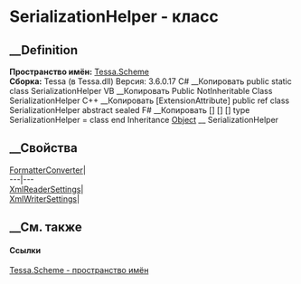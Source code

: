 # SerializationHelper - класс
##  __Definition
 **Пространство имён:** [Tessa.Scheme](N_Tessa_Scheme.htm)  
 **Сборка:** Tessa (в Tessa.dll) Версия: 3.6.0.17
C# __Копировать
     public static class SerializationHelper
VB __Копировать
    <ExtensionAttribute>
    Public NotInheritable Class SerializationHelper
C++ __Копировать
    [ExtensionAttribute]
    public ref class SerializationHelper abstract sealed
F# __Копировать
     [<AbstractClassAttribute>]
    [<SealedAttribute>]
    [<ExtensionAttribute>]
    type SerializationHelper = class end
Inheritance
    [Object](https://learn.microsoft.com/dotnet/api/system.object) __ SerializationHelper
##  __Свойства
[FormatterConverter](P_Tessa_Scheme_SerializationHelper_FormatterConverter.htm)|  
---|---  
[XmlReaderSettings](P_Tessa_Scheme_SerializationHelper_XmlReaderSettings.htm)|  
[XmlWriterSettings](P_Tessa_Scheme_SerializationHelper_XmlWriterSettings.htm)|  
## __См. также
#### Ссылки
[Tessa.Scheme - пространство имён](N_Tessa_Scheme.htm)
